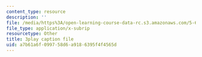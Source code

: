 ```yaml
---
content_type: resource
description: ''
file: /media/https%3A/open-learning-course-data-rc.s3.amazonaws.com/5-60-thermodynamics-kinetics-spring-2008/a7b61a6f099758d6a9186395f4f4565d_DZ138JSpoxQ.srt
file_type: application/x-subrip
resourcetype: Other
title: 3play caption file
uid: a7b61a6f-0997-58d6-a918-6395f4f4565d
---
```

